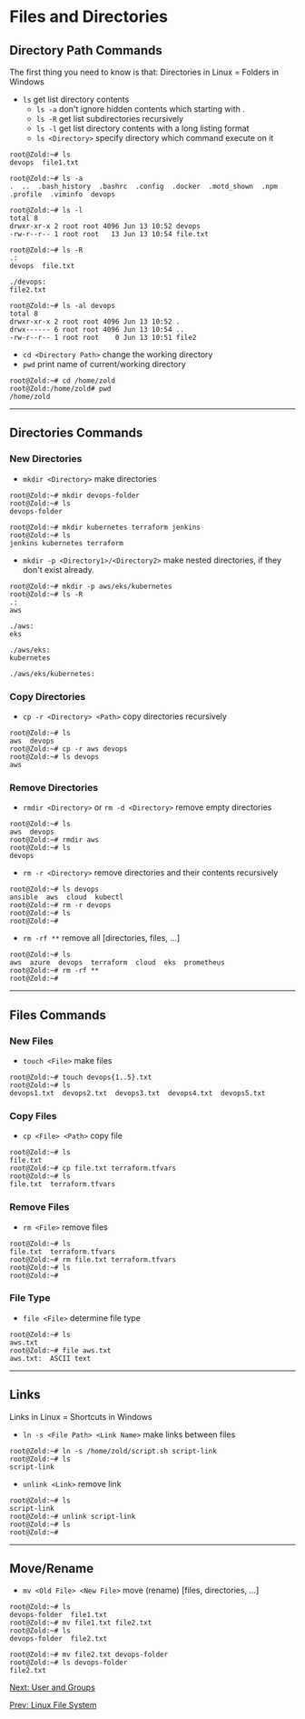 # Files and Directories

## Directory Path Commands

The first thing you need to know is that: Directories in Linux = Folders in Windows

* `ls` get list directory contents
  * `ls -a` don't ignore hidden contents which starting with .
  * `ls -R` get list subdirectories recursively
  * `ls -l` get list directory contents with a long listing format
  * `ls <Directory>` specify directory which command execute on it

``` console
root@Zold:~# ls
devops  file1.txt

root@Zold:~# ls -a
.  ..  .bash_history  .bashrc  .config  .docker  .motd_shown  .npm  .profile  .viminfo  devops

root@Zold:~# ls -l
total 8
drwxr-xr-x 2 root root 4096 Jun 13 10:52 devops
-rw-r--r-- 1 root root   13 Jun 13 10:54 file.txt

root@Zold:~# ls -R
.:
devops  file.txt

./devops:
file2.txt

root@Zold:~# ls -al devops
total 8
drwxr-xr-x 2 root root 4096 Jun 13 10:52 .
drwx------ 6 root root 4096 Jun 13 10:54 ..
-rw-r--r-- 1 root root    0 Jun 13 10:51 file2
```

* `cd <Directory Path>` change the working directory
* `pwd` print name of current/working directory

``` console
root@Zold:~# cd /home/zold
root@Zold:/home/zold# pwd
/home/zold
```

***

## Directories Commands

### New Directories

* `mkdir <Directory>` make directories

``` console
root@Zold:~# mkdir devops-folder
root@Zold:~# ls
devops-folder

root@Zold:~# mkdir kubernetes terraform jenkins
root@Zold:~# ls
jenkins kubernetes terraform
```

* `mkdir -p <Directory1>/<Directory2>` make nested directories, if they don't exist already.

``` console
root@Zold:~# mkdir -p aws/eks/kubernetes
root@Zold:~# ls -R
.:
aws

./aws:
eks

./aws/eks:
kubernetes

./aws/eks/kubernetes:
```

### Copy Directories

* `cp -r <Directory> <Path>` copy directories recursively

``` console
root@Zold:~# ls
aws  devops
root@Zold:~# cp -r aws devops
root@Zold:~# ls devops
aws
```

### Remove Directories

* `rmdir <Directory>` or `rm -d <Directory>` remove empty directories

``` console
root@Zold:~# ls
aws  devops
root@Zold:~# rmdir aws
root@Zold:~# ls
devops
```

* `rm -r <Directory>` remove directories and their contents recursively

``` console
root@Zold:~# ls devops
ansible  aws  cloud  kubectl
root@Zold:~# rm -r devops
root@Zold:~# ls
root@Zold:~#
```

* `rm -rf **` remove all [directories, files, ...]

``` console
root@Zold:~# ls
aws  azure  devops  terraform  cloud  eks  prometheus
root@Zold:~# rm -rf **
root@Zold:~#
```

***

## Files Commands

### New Files

* `touch <File>` make files

``` console
root@Zold:~# touch devops{1..5}.txt
root@Zold:~# ls
devops1.txt  devops2.txt  devops3.txt  devops4.txt  devops5.txt
```

### Copy Files

* `cp <File> <Path>` copy file

``` console
root@Zold:~# ls
file.txt
root@Zold:~# cp file.txt terraform.tfvars
root@Zold:~# ls
file.txt  terraform.tfvars
```

### Remove Files

* `rm <File>` remove files

``` console
root@Zold:~# ls
file.txt  terraform.tfvars
root@Zold:~# rm file.txt terraform.tfvars
root@Zold:~# ls
root@Zold:~#
```

### File Type

* `file <File>` determine file type

``` console
root@Zold:~# ls
aws.txt
root@Zold:~# file aws.txt
aws.txt:  ASCII text
```

***

## Links

Links in Linux = Shortcuts in Windows

* `ln -s <File Path> <Link Name>` make links between files

``` console
root@Zold:~# ln -s /home/zold/script.sh script-link
root@Zold:~# ls
script-link
```

* `unlink <Link>` remove link

``` console
root@Zold:~# ls
script-link
root@Zold:~# unlink script-link
root@Zold:~# ls
root@Zold:~#
```

***

## Move/Rename

* `mv <Old File> <New File>` move (rename) [files, directories, ...]

``` console
root@Zold:~# ls
devops-folder  file1.txt
root@Zold:~# mv file1.txt file2.txt
root@Zold:~# ls
devops-folder  file2.txt

root@Zold:~# mv file2.txt devops-folder
root@Zold:~# ls devops-folder
file2.txt
```

[Next: User and Groups](./User%20and%20Groups.md)

[Prev: Linux File System](./Linux%20File%20System.md)
